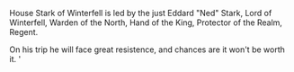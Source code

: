 House Stark of Winterfell is led by the just Eddard "Ned" Stark, Lord of
Winterfell, Warden of the North, Hand of the King, Protector of the Realm,
Regent.  

On his trip he will face great resistence, and chances are it won't 
be worth it. '
